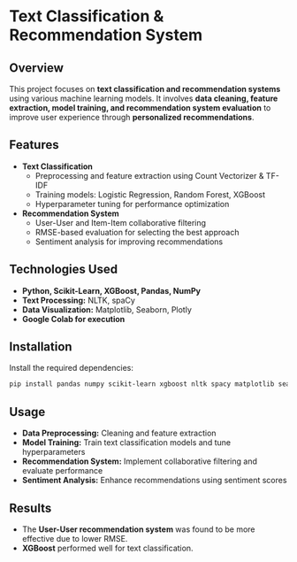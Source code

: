 # Text Classification & Recommendation System  

## Overview  
This project focuses on **text classification and recommendation systems** using various machine learning models. It involves **data cleaning, feature extraction, model training, and recommendation system evaluation** to improve user experience through **personalized recommendations**.

## Features  
- **Text Classification**  
  - Preprocessing and feature extraction using Count Vectorizer & TF-IDF  
  - Training models: Logistic Regression, Random Forest, XGBoost  
  - Hyperparameter tuning for performance optimization  
- **Recommendation System**  
  - User-User and Item-Item collaborative filtering  
  - RMSE-based evaluation for selecting the best approach  
  - Sentiment analysis for improving recommendations  

## Technologies Used  
- **Python, Scikit-Learn, XGBoost, Pandas, NumPy**  
- **Text Processing:** NLTK, spaCy  
- **Data Visualization:** Matplotlib, Seaborn, Plotly  
- **Google Colab for execution**  

## Installation  
Install the required dependencies:  
```bash
pip install pandas numpy scikit-learn xgboost nltk spacy matplotlib seaborn plotly
```

## Usage  
- **Data Preprocessing:** Cleaning and feature extraction  
- **Model Training:** Train text classification models and tune hyperparameters  
- **Recommendation System:** Implement collaborative filtering and evaluate performance  
- **Sentiment Analysis:** Enhance recommendations using sentiment scores  

## Results  
- The **User-User recommendation system** was found to be more effective due to lower RMSE.  
- **XGBoost** performed well for text classification.  
